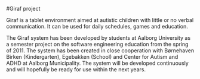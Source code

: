 #Giraf project

Giraf is a tablet environment aimed at autistic children with little or no verbal communication. It can be used for daily schedules, games and education.

The Giraf system has been developed by students at Aalborg University as a semester project on the software engineering education from the spring of 2011. The system has been created in close cooperation with Børnehaven Birken (Kindergarten), Egebakken (School) and Center for Autism and ADHD at Aalborg Municipality. The system will be developed continuously and will hopefully be ready for use within the next years.
